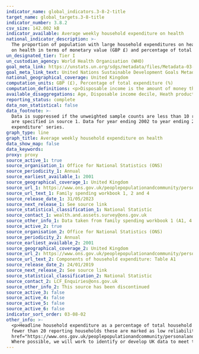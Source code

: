 ```yaml
---
indicator_name: global_indicators.3-8-2-title
target_name: global_targets.3-8-title
indicator_number: 3.8.2
csv_size: 142.002 kB
indicator_available: Average weekly household expenditure on health
national_indicator_description: >-
  The proportion of population with large household expenditures on health as a share of total household expenditure or income (as defined by UN as greater than 10% and 25% of total household expenditure or income) is zero for the UK. Here we show the average weekly household expenditure
  on health in terms of monetary value (GBP £) and percentage of total expenditure.
un_designated_tier: Tier I
un_custodian_agency: World Health Organisation (WHO)
goal_meta_link: https://unstats.un.org/sdgs/metadata/files/Metadata-03-08-02.pdf
goal_meta_link_text: United Nations Sustainable Development Goals Metadata (PDF 4.0 MB)
national_geographical_coverage: United Kingdom
computation_units: GBP (£), Percentage of total expenditure (%)
computation_definitions: <p>Disposable income is the amount of money that households have available for spending and saving after direct taxes (such as Income Tax National Insurance and Council Tax) have been accounted for.</p>
available_disaggregations: Age, Disposable income decile, Heath product or service, Tenure, Occupation. Disaggregation options vary depending on the selected unit of measurement.
reporting_status: complete
data_non_statistical: false
data_footnote: >-
  Data is suppressed if the unweighted sample counts are less than 10 reporting households. Some figures for expenditure by age, disposable income, and health product or service should be used with extra caution because they are based on fewer than 20 reporting households - these figures
  are specified in source 1. Data for year ending 2002 to year ending 2006 and year ending 2015 to year ending 2022 are shown in financial years. 2006 to 2013 data are shown in calendar years. The y axis does not go to 100% for ease of visualisation for the 'percentage of total
  expenditure' series.
graph_type: line
graph_title: Average weekly household expenditure on health
data_show_map: false
data_keywords:
proxy: proxy
source_active_1: true
source_organisation_1: Office for National Statistics (ONS)
source_periodicity_1: Annual
source_earliest_available_1: 2001
source_geographical_coverage_1: United Kingdom
source_url_1: https://www.ons.gov.uk/peoplepopulationandcommunity/personalandhouseholdfinances/expenditure/bulletins/familyspendingintheuk/april2019tomarch2020/relateddata
source_url_text_1: Family spending workbook 1, 2 and 4
source_release_date_1: 31/05/2023
source_next_release_1: See source link
source_statistical_classification_1: National Statistic
source_contact_1: wealth.and.assets.survey@ons.gov.uk
source_other_info_1: Data taken from family spending workbook 1 (A1, 4.2, 3.1, 3.2, A11). Workbook 2 (A32). Workbook 4 (A22)
source_active_2: true
source_organisation_2: Office for National Statistics (ONS)
source_periodicity_2: Annual
source_earliest_available_2: 2001
source_geographical_coverage_2: United Kingdom
source_url_2: https://www.ons.gov.uk/peoplepopulationandcommunity/personalandhouseholdfinances/expenditure/datasets/componentsofhouseholdexpenditureuktablea1
source_url_text_2: Components of household expenditure: Table A1
source_release_date_2: 24/01/2019
source_next_release_2: See source link
source_statistical_classification_2: National Statistic
source_contact_2: LCF_Enquiries@ons.gov.uk 
source_other_info_2: This source has been discontinued
source_active_3: false
source_active_4: false
source_active_5: false
source_active_6: false
indicator_sort_order: 03-08-02
other_info: >-
  <p>Headline household expenditure as a percentage of total household expenditure data is based on Classification of Individual Consumption by Purpose (COICOP) classification at year ending 2022 prices.</p><p>Some figures should be interpreted with extra caution because they are based on
  fewer than 20 reporting households these are marked as low reliability in our downloadable source CSV. Alternatively, see the <a
  href="https://www.ons.gov.uk/peoplepopulationandcommunity/personalandhouseholdfinances/expenditure/bulletins/familyspendingintheuk/april2019tomarch2020/relateddata"> original source</a> for further details.</p> This indicator is being used as an approximation of the UN SDG Indicator.
  Where possible, we will work to identify or develop UK data to meet the global indicator specification. This indicator has been identified in collaboration with topic experts.
---
```

